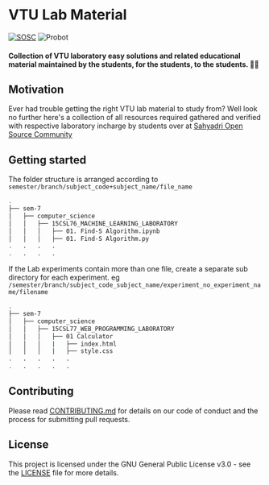 # VTU Lab Material 
[![SOSC](https://is.gd/visit_sosc_badge)](https://sosc.org.in) ![Probot](https://img.shields.io/badge/Managed%20by-Probot-blue.svg?style=for-the-badge)
#### Collection of VTU laboratory easy solutions and related educational material maintained **by the students, for the students, to the students**. 💪🏻 

## Motivation
Ever had trouble getting the right VTU lab material to study from? Well look no further here's a collection of all resources required gathered and verified with respective laboratory incharge by students over at [Sahyadri Open Source Community](https://sosc.org.in)

## Getting started
The folder structure is arranged according to `semester/branch/subject_code+subject_name/file_name`
```sh
.
├── sem-7
│   ├── computer_science
│   │   ├── 15CSL76_MACHINE_LEARNING_LABORATORY
│   │   │   ├── 01. Find-S Algorithm.ipynb
│   │   │   ├── 01. Find-S Algorithm.py
.   .   .   .
.   .   .   .
```
If the Lab experiments contain more than one file, create a separate sub directory for each experiment. eg `/semester/branch/subject_code_subject_name/experiment_no_experiment_name/filename`
```sh
.
├── sem-7
│   ├── computer_science
│   │   ├── 15CSL77_WEB_PROGRAMMING_LABORATORY
│   │   │   ├── 01 Calculator
│   │   │   |   ├── index.html
│   │   │   |   ├── style.css
.   .   .   .   .
.   .   .   .   .
```

## Contributing
Please read [CONTRIBUTING.md](https://github.com/so-sc/VTU-Lab-Material/blob/master/CONTRIBUTING.md) for details on our code of conduct and the process for submitting pull requests.

## License
This project is licensed under the GNU General Public License v3.0 - see the [LICENSE](https://github.com/so-sc/VTU-Lab-Material/blob/master/LICENSE) file for more details.
